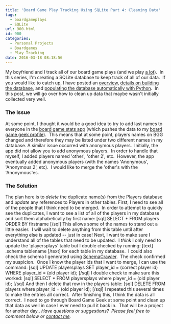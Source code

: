 ```yaml
---
title: 'Board Game Play Tracking Using SQLite Part 4: Cleaning Data'
tags:
  - boardgameplays
  - SQLite
url: 900.html
id: 900
categories:
  - Personal Projects
  - Boardgames
  - Play Tracking
date: 2016-03-18 08:18:56
---
```


My boyfriend and I track all of our board game plays (and we play [a lot](/tracking-board-game-plays-part-2-results/)).  In this series, I'm creating a SQLite database to keep track of all of our data.  If you would like to catch up, I have posted an [overview](/board-game-play-tracking-using-sql-part-1overview/), [details on building the database](/board-game-play-tracking-using-sql-part-2-building-db/), and [populating the database automatically with Python](/board-game-play-tracking-using-sql-part-3-python-automation/).  In this post, we will go over how to clean up data that maybe wasn't initially collected very well.

### The Issue

At some point, I thought it would be a good idea to try to add last names to everyone in the [board game stats app](https://itunes.apple.com/us/app/board-game-stats/id892542000?mt=8) (which pushes the data to my [board game geek profile](https://boardgamegeek.com/plays/bydate/user/mad4hatter/subtype/boardgame)).  This means that at some point, players names on BGG changed and therefore they may be listed under two different names in my database. A similar issue occurred with anonymous players.  Initially, the app did not allow you to add anonymous players.  In order to handle that myself, I added players named 'other', 'other 2', etc.  However, the app eventually added anonymous players (with the names 'Anonymous', 'Anonymous 2', etc).  I would like to merge the 'other's with the 'Anonymous'es.

### The Solution

The plan here is to _delete_ the duplicate name(s) from the Players database and _update_ any references to Players in other tables. First, I need to see all of the people that I think need to be merged.  In order to attempt to quickly see the duplicates, I want to see a list of all of the players in my database and sort them alphabetically by first name: \[sql\] SELECT * FROM players ORDER BY firstname \[/sql\] This allows some of the names to stand out a little easier.  I will wait to delete anything from this table until after everything else is updated -- just in case! Next, I want to make sure I understand all of the tables that need to be updated.  I _think_ I only need to update the 'playersplays' table but I double checked by running: \[text\] .schema tablename \[/text\] for each table in my database.  I could also check the schema I generated using [SchemaCrawler](/using-schemacrawler-to-generate-a-sqlite-db-graph/).  The check confirmed my suspicion.  Once I know the player ids that I want to merge, I can use the command: \[sql\] UPDATE playersplays SET player\_id = (correct player id) WHERE player\_id = (old player id); \[/sql\] I double check to make sure this worked: \[sql\] SELECT * FROM playersplays where player\_id = (old player id); \[/sql\] And then I delete that row in the players table: \[sql\] DELETE FROM players where player\_id = (old player id); \[/sql\] I repeated this several times to make the entries all correct.  After finishing this, I think the data is all correct.  I need to go through Board Game Geek at some point and clean up that data as well in case I ever need to pull it back in.  That will be a project for another day.. _Have questions or suggestions?  Please feel free to comment below or [contact me](/contact/)._